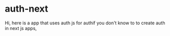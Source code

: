 # auth-next
Hi, here is a app that uses auth js for authif you don't know to to create auth in next js apps,
